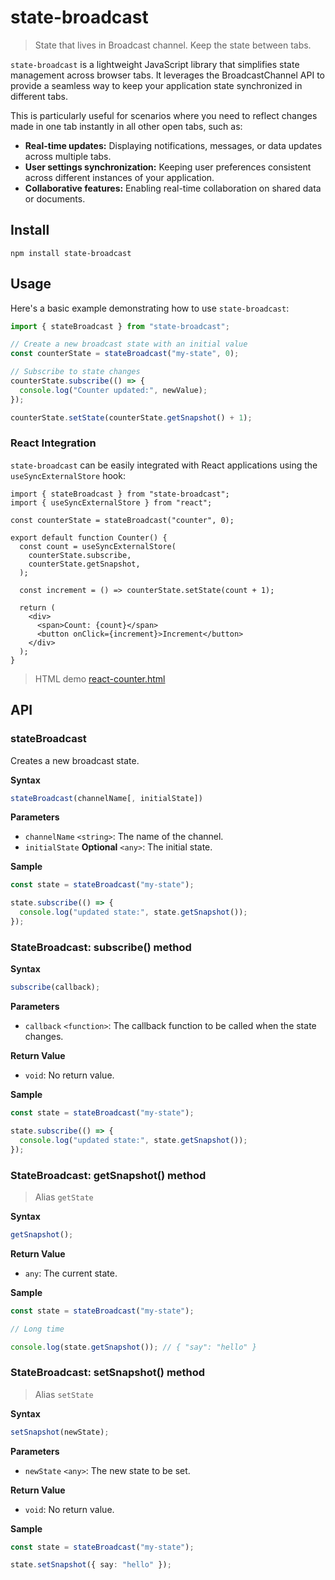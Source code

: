 # state-broadcast

> State that lives in Broadcast channel. Keep the state between tabs.

`state-broadcast` is a lightweight JavaScript library that simplifies state management across browser tabs. It leverages the BroadcastChannel API to provide a seamless way to keep your application state synchronized in different tabs.

This is particularly useful for scenarios where you need to reflect changes made in one tab instantly in all other open tabs, such as:

- **Real-time updates:** Displaying notifications, messages, or data updates across multiple tabs.
- **User settings synchronization:** Keeping user preferences consistent across different instances of your application.
- **Collaborative features:** Enabling real-time collaboration on shared data or documents.

## Install

```shell
npm install state-broadcast
```

## Usage

Here's a basic example demonstrating how to use `state-broadcast`:

```ts
import { stateBroadcast } from "state-broadcast";

// Create a new broadcast state with an initial value
const counterState = stateBroadcast("my-state", 0);

// Subscribe to state changes
counterState.subscribe(() => {
  console.log("Counter updated:", newValue);
});

counterState.setState(counterState.getSnapshot() + 1);
```

### React Integration

`state-broadcast` can be easily integrated with React applications using the `useSyncExternalStore` hook:

```tsx
import { stateBroadcast } from "state-broadcast";
import { useSyncExternalStore } from "react";

const counterState = stateBroadcast("counter", 0);

export default function Counter() {
  const count = useSyncExternalStore(
    counterState.subscribe,
    counterState.getSnapshot,
  );

  const increment = () => counterState.setState(count + 1);

  return (
    <div>
      <span>Count: {count}</span>
      <button onClick={increment}>Increment</button>
    </div>
  );
}
```

> HTML demo [react-counter.html](./samples/react-counter.html)

## API

### stateBroadcast

Creates a new broadcast state.

**Syntax**

```ts
stateBroadcast(channelName[, initialState])
```

**Parameters**

- `channelName` `<string>`: The name of the channel.
- `initialState` **Optional** `<any>`: The initial state.

**Sample**

```ts
const state = stateBroadcast("my-state");

state.subscribe(() => {
  console.log("updated state:", state.getSnapshot());
});
```

### StateBroadcast: subscribe() method

**Syntax**

```ts
subscribe(callback);
```

**Parameters**

- `callback` `<function>`: The callback function to be called when the state changes.

**Return Value**

- `void`: No return value.

**Sample**

```ts
const state = stateBroadcast("my-state");

state.subscribe(() => {
  console.log("updated state:", state.getSnapshot());
});
```

### StateBroadcast: getSnapshot() method

> Alias `getState`

**Syntax**

```ts
getSnapshot();
```

**Return Value**

- `any`: The current state.

**Sample**

```ts
const state = stateBroadcast("my-state");

// Long time

console.log(state.getSnapshot()); // { "say": "hello" }
```

### StateBroadcast: setSnapshot() method

> Alias `setState`

**Syntax**

```ts
setSnapshot(newState);
```

**Parameters**

- `newState` `<any>`: The new state to be set.

**Return Value**

- `void`: No return value.

**Sample**

```ts
const state = stateBroadcast("my-state");

state.setSnapshot({ say: "hello" });
```
